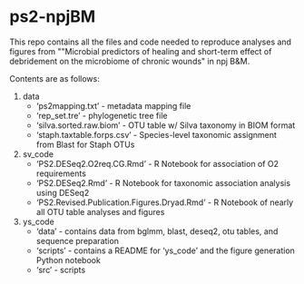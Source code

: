 # ps2-npjBM

This repo contains all the files and code needed to reproduce analyses and figures from ""Microbial predictors of healing and short-term effect of debridement on the microbiome of chronic wounds" in npj B&M. 
  
  
Contents are as follows:  
1. data   
   - ‘ps2mapping.txt’ - metadata mapping file  
   - ‘rep_set.tre’ - phylogenetic tree file  
   - ‘silva.sorted.raw.biom’ - OTU table w/ Silva taxonomy in BIOM format  
   - ‘staph.taxtable.forps.csv’ - Species-level taxonomic assignment from Blast for Staph OTUs   
2. sv_code  
   - ‘PS2.DESeq2.O2req.CG.Rmd’ - R Notebook for association of O2 requirements  
   - ‘PS2.DESeq2.Rmd’ - R Notebook for taxonomic association analysis using DESeq2  
   - ‘PS2.Revised.Publication.Figures.Dryad.Rmd’ - R Notebook of nearly all OTU table analyses and figures  
3. ys_code  
   - ‘data’ - contains data from bglmm, blast, deseq2, otu tables, and sequence preparation  
   - ‘scripts’ - contains a README for ‘ys_code’ and the figure generation Python notebook  
   - ‘src’ - scripts  
